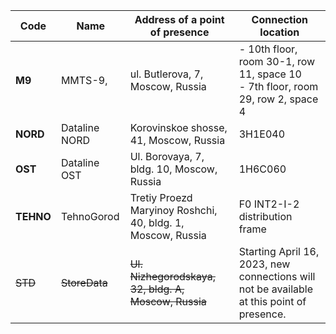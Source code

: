 
| Code | Name | Address of a point of presence | Connection location |
 --- | --- | --- | ---
| **M9** | MMTS-9, | ul. Butlerova, 7, Moscow, Russia | - 10th floor, room 30-1, row 11, space 10<br>- 7th floor, room 29, row 2, space 4 |
| **NORD** | Dataline NORD | Korovinskoe shosse, 41, Moscow, Russia | 3H1E040 |
| **OST** | Dataline OST | Ul. Borovaya, 7, bldg. 10, Moscow, Russia | 1H6C060 |
| **TEHNO** | TehnoGorod | Tretiy Proezd Maryinoy Roshchi, 40, bldg. 1, Moscow, Russia | F0 INT2-I-2 distribution frame |
| ~~STD~~ | ~~StoreData~~ | ~~Ul. Nizhegorodskaya, 32, bldg. A, Moscow, Russia~~ | Starting April 16, 2023, new connections will not be available at this point of presence. |



